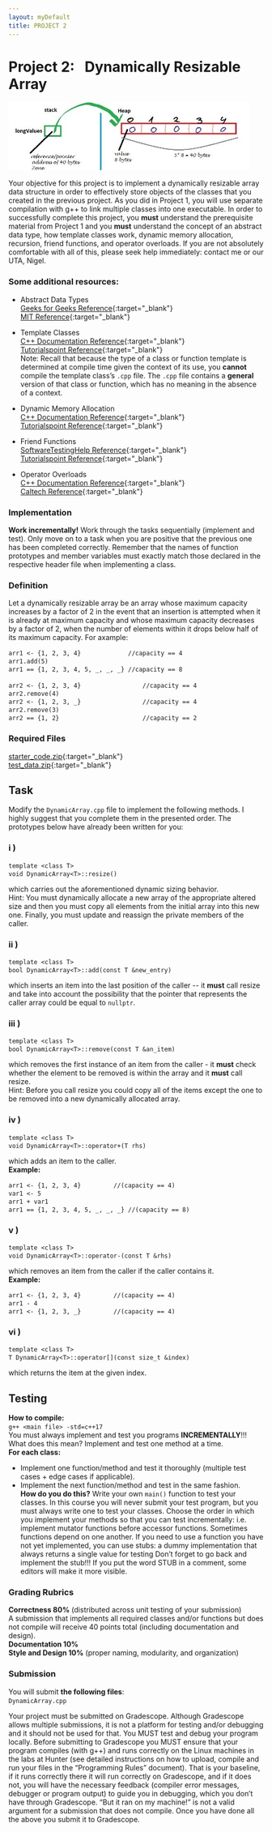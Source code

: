 ```yaml
---  
layout: myDefault  
title: PROJECT 2  
---  
```


# Project 2: &nbsp; Dynamically Resizable Array
![](array_memory.png)  
  
Your objective for this project is to implement a dynamically resizable array data structure in order to effectively store objects of the classes that you created in the previous project. As you did in Project&nbsp;1, you will use separate compilation with g++ to link multiple classes into one executable. In order to successfully complete this project, you **must** understand the prerequisite material from Project&nbsp;1 and you **must** understand the concept of an abstract data type, how template classes work, dynamic memory allocation, recursion, friend functions, and operator overloads. If you are not absolutely comfortable with all of this, please seek help immediately: contact me or our UTA, Nigel.

### Some additional resources:

- Abstract Data Types  
[Geeks for Geeks Reference](https://www.geeksforgeeks.org/abstract-data-types){:target="_blank"}  
[MIT Reference](http://web.mit.edu/6.005/www/fa14/classes/08-abstract-data-types/){:target="_blank"}

- Template Classes  
[C++ Documentation Reference](http://www.cplusplus.com/doc/oldtutorial/templates/){:target="_blank"}  
[Tutorialspoint Reference](https://www.tutorialspoint.com/cplusplus/cpp_templates.htm){:target="_blank"}  
Note: Recall that because the type of a class or function template is determined at compile time given the context of its use, you **cannot** compile the template class’s `.cpp` file. The `.cpp` file contains a **general** version of that class or function, which has no meaning in the absence of a context.

- Dynamic Memory Allocation  
[C++ Documentation Reference](http://www.cplusplus.com/doc/tutorial/dynamic/){:target="_blank"}  
[Tutorialspoint Reference](https://www.tutorialspoint.com/cplusplus/cpp_dynamic_memory.htm){:target="_blank"}

- Friend Functions  
[SoftwareTestingHelp Reference](https://www.softwaretestinghelp.com/friend-functions-in-cpp/){:target="_blank"}  
[Tutorialspoint Reference](https://www.tutorialspoint.com/cplusplus/cpp_friend_functions.htm){:target="_blank"}

- Operator Overloads  
[C++ Documentation Reference](https://en.cppreference.com/w/cpp/language/operators){:target="_blank"}  
[Caltech Reference](http://users.cms.caltech.edu/~donnie/cs11/cpp/cpp-ops.html){:target="_blank"}

### Implementation
**Work incrementally!** Work through the tasks sequentially (implement and test). Only move on to a task when you are positive that the previous one has been completed correctly. Remember that the names of function prototypes and member variables must exactly match those declared in the respective header file when implementing a class.

### Definition
Let a dynamically resizable array be an array whose maximum capacity increases by a factor of 2 in the event that an insertion is attempted when it is already at maximum capacity and whose maximum capacity decreases by a factor of 2, when the number of elements within it drops below half of its maximum capacity.  For axample: 
```
arr1 <- {1, 2, 3, 4}             //capacity == 4
arr1.add(5)
arr1 == {1, 2, 3, 4, 5, _, _, _} //capacity == 8

arr2 <- {1, 2, 3, 4}		         //capacity == 4
arr2.remove(4)
arr2 <- {1, 2, 3, _}		         //capacity == 4
arr2.remove(3)
arr2 == {1, 2}			             //capacity == 2
```  
  
  
### Required Files
[starter_code.zip](starter_code.zip){:target="_blank"}  
[test_data.zip](test_data.zip){:target="_blank"}

## Task
Modify the `DynamicArray.cpp` file to implement the following methods. I highly suggest that you complete them in the presented order. The prototypes below have already been written for you:

### i )
```
template <class T>
void DynamicArray<T>::resize()
```
which carries out the aforementioned dynamic sizing behavior.  
Hint: You must dynamically allocate a new array of the appropriate altered size and then you must copy all elements from the initial array into this new one. Finally, you must update and reassign the private members of the caller.

### ii )
```
template <class T>
bool DynamicArray<T>::add(const T &new_entry)
```
which inserts an item into the last position of the caller -- it **must** call resize and take into account the possibility that the pointer that represents the caller array could be equal to `nullptr`.

### iii )
```
template <class T>  
bool DynamicArray<T>::remove(const T &an_item)  
```
which removes the first instance of an item from the caller - it **must** check whether the element to be removed is within the array and it **must** call resize.  
Hint: Before you call resize you could copy all of the items except the one to be removed into a new dynamically allocated array.

### iv )
```
template <class T>  
void DynamicArray<T>::operator+(T rhs)  
```
which adds an item to the caller.  
**Example:**
```
arr1 <- {1, 2, 3, 4}		 //(capacity == 4)
var1 <- 5
arr1 + var1
arr1 == {1, 2, 3, 4, 5, _, _, _} //(capacity == 8)
```

### v )
```
template <class T>  
void DynamicArray<T>::operator-(const T &rhs)  
```
which removes an item from the caller if the caller contains it.  
**Example:**
```
arr1 <- {1, 2, 3, 4}		 //(capacity == 4)
arr1 - 4
arr1 <- {1, 2, 3, _}		 //(capacity == 4)
```
### vi )
```
template <class T>
T DynamicArray<T>::operator[](const size_t &index)
```
which returns the item at the given index.  

<!---  
  
## Task 2
Create a file, `Solution.cpp`. In that file create a namespace `solution { … }`. This file should include `DynamicArray.hpp`, `Produce.hpp`, `Vegetable.hpp`, and `Fruit.hpp` (thus, your main test file need only to include `Solution.cpp`). Within the solution namespace implement two methods:

### i )
```
template<class T>
void sortAlphabetically(DynamicArray<T> an_array)
```
which is a wrapper for the next function (and thus the code body of sortAlphabetically should only contain the call to the next function).  
  
### ii  )
```
template<class T>
void quicksort(DynamicArray<T> &an_array, int left_index, int right_index)
```
which is meant to operate over a dynamic array of Produce, Fruit, or Vegetable objects from Project&nbsp;1. Within this function implement quicksort to sort the dynamic array by the names of each item. Use the `getName()` function from the `Produce` class. You can use the last element of every subarray as the pivot.  
Hint: lexicographical ordering, which in this context is alphabetical ordering, follows a pattern where each successive letter is greater than the previous. For example:  
```
a < b < c < d < e < … < z
```  
Thus, for this portion of the project you are truly only sorting based on the <= comparison operator between the string names of each object within the dynamic array.  

--->

## Testing
**How to compile:**  
`g++ <main file> -std=c++17`  
You must always implement and test you programs **INCREMENTALLY**!!!  
What does this mean? Implement and test one method at a time.  
**For each class:**  
- Implement one function/method and test it thoroughly (multiple test cases + edge cases if applicable).   
- Implement the next function/method and test in the same fashion.  
**How do you do this?** 
Write your own `main()` function to test your classes. In this course you will never submit your test program, but you must always write one to test your classes. Choose the order in which you implement your methods so that you can test incrementally: i.e. implement mutator functions before accessor functions. Sometimes functions depend on one another. If you need to use a function you have not yet implemented, you can use stubs: a dummy implementation that always returns a single value for testing Don’t forget to go back and implement the stub!!! If you put the word STUB in a comment, some editors will make it more visible. 
  
### Grading Rubrics
**Correctness 80%** (distributed across unit testing of your submission)  
A submission that implements all required classes and/or functions but does not compile will receive 40 points total (including documentation and design).  
**Documentation 10%**  
**Style and Design 10%** (proper naming, modularity, and organization)  
  
### Submission
You will submit **the following files**:  
`DynamicArray.cpp`
<!--- `Solution.cpp` --->
  
Your project must be submitted on Gradescope. Although Gradescope allows multiple submissions, it is not a platform for testing and/or debugging and it should not be used for that. You MUST test and debug your program locally. Before submitting to Gradescope you MUST ensure that your program compiles (with g++) and runs correctly on the Linux machines in the labs at Hunter (see detailed instructions on how to upload, compile and run your files in the “Programming Rules” document). That is your baseline, if it runs correctly there it will run correctly on Gradescope, and if it does not, you will have the necessary feedback (compiler error messages, debugger or program output) to guide you in debugging, which you don’t have through Gradescope. “But it ran on my machine!” is not a valid argument for a submission that does not compile. Once you have done all the above you submit it to Gradescope.  
  
  
  
